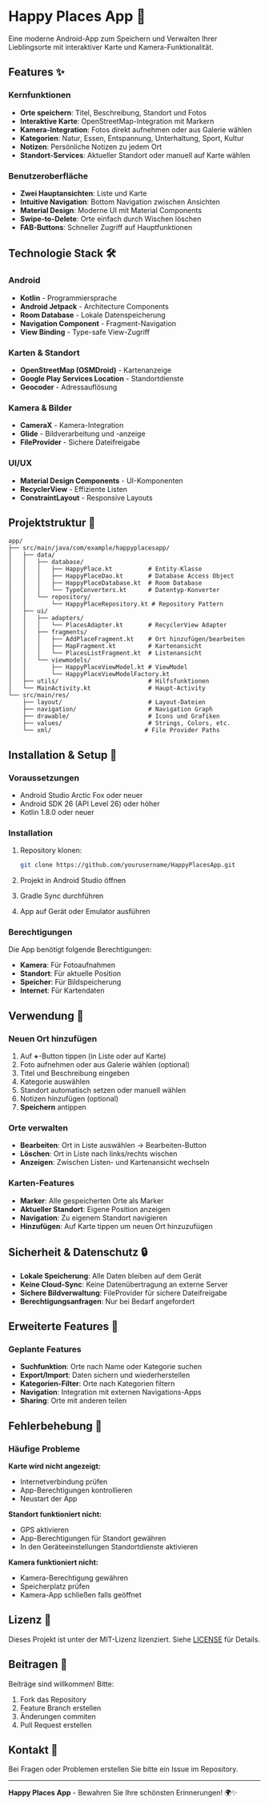 # Happy Places App 🌟

Eine moderne Android-App zum Speichern und Verwalten Ihrer Lieblingsorte mit interaktiver Karte und Kamera-Funktionalität.

## Features ✨

### Kernfunktionen
- **Orte speichern**: Titel, Beschreibung, Standort und Fotos
- **Interaktive Karte**: OpenStreetMap-Integration mit Markern
- **Kamera-Integration**: Fotos direkt aufnehmen oder aus Galerie wählen
- **Kategorien**: Natur, Essen, Entspannung, Unterhaltung, Sport, Kultur
- **Notizen**: Persönliche Notizen zu jedem Ort
- **Standort-Services**: Aktueller Standort oder manuell auf Karte wählen

### Benutzeroberfläche
- **Zwei Hauptansichten**: Liste und Karte
- **Intuitive Navigation**: Bottom Navigation zwischen Ansichten
- **Material Design**: Moderne UI mit Material Components
- **Swipe-to-Delete**: Orte einfach durch Wischen löschen
- **FAB-Buttons**: Schneller Zugriff auf Hauptfunktionen

## Technologie Stack 🛠️

### Android
- **Kotlin** - Programmiersprache
- **Android Jetpack** - Architecture Components
- **Room Database** - Lokale Datenspeicherung
- **Navigation Component** - Fragment-Navigation
- **View Binding** - Type-safe View-Zugriff

### Karten & Standort
- **OpenStreetMap (OSMDroid)** - Kartenanzeige
- **Google Play Services Location** - Standortdienste
- **Geocoder** - Adressauflösung

### Kamera & Bilder
- **CameraX** - Kamera-Integration
- **Glide** - Bildverarbeitung und -anzeige
- **FileProvider** - Sichere Dateifreigabe

### UI/UX
- **Material Design Components** - UI-Komponenten
- **RecyclerView** - Effiziente Listen
- **ConstraintLayout** - Responsive Layouts

## Projektstruktur 📁

```
app/
├── src/main/java/com/example/happyplacesapp/
│   ├── data/
│   │   ├── database/
│   │   │   ├── HappyPlace.kt          # Entity-Klasse
│   │   │   ├── HappyPlaceDao.kt       # Database Access Object
│   │   │   ├── HappyPlaceDatabase.kt  # Room Database
│   │   │   └── TypeConverters.kt      # Datentyp-Konverter
│   │   └── repository/
│   │       └── HappyPlaceRepository.kt # Repository Pattern
│   ├── ui/
│   │   ├── adapters/
│   │   │   └── PlacesAdapter.kt       # RecyclerView Adapter
│   │   ├── fragments/
│   │   │   ├── AddPlaceFragment.kt    # Ort hinzufügen/bearbeiten
│   │   │   ├── MapFragment.kt         # Kartenansicht
│   │   │   └── PlacesListFragment.kt  # Listenansicht
│   │   └── viewmodels/
│   │       ├── HappyPlaceViewModel.kt # ViewModel
│   │       └── HappyPlaceViewModelFactory.kt
│   ├── utils/                         # Hilfsfunktionen
│   └── MainActivity.kt                # Haupt-Activity
└── src/main/res/
    ├── layout/                        # Layout-Dateien
    ├── navigation/                    # Navigation Graph
    ├── drawable/                      # Icons und Grafiken
    ├── values/                        # Strings, Colors, etc.
    └── xml/                          # File Provider Paths
```

## Installation & Setup 🚀

### Voraussetzungen
- Android Studio Arctic Fox oder neuer
- Android SDK 26 (API Level 26) oder höher
- Kotlin 1.8.0 oder neuer

### Installation
1. Repository klonen:
   ```bash
   git clone https://github.com/yourusername/HappyPlacesApp.git
   ```

2. Projekt in Android Studio öffnen

3. Gradle Sync durchführen

4. App auf Gerät oder Emulator ausführen

### Berechtigungen
Die App benötigt folgende Berechtigungen:
- **Kamera**: Für Fotoaufnahmen
- **Standort**: Für aktuelle Position
- **Speicher**: Für Bildspeicherung
- **Internet**: Für Kartendaten

## Verwendung 📱

### Neuen Ort hinzufügen
1. Auf **+**-Button tippen (in Liste oder auf Karte)
2. Foto aufnehmen oder aus Galerie wählen (optional)
3. Titel und Beschreibung eingeben
4. Kategorie auswählen
5. Standort automatisch setzen oder manuell wählen
6. Notizen hinzufügen (optional)
7. **Speichern** antippen

### Orte verwalten
- **Bearbeiten**: Ort in Liste auswählen → Bearbeiten-Button
- **Löschen**: Ort in Liste nach links/rechts wischen
- **Anzeigen**: Zwischen Listen- und Kartenansicht wechseln

### Karten-Features
- **Marker**: Alle gespeicherten Orte als Marker
- **Aktueller Standort**: Eigene Position anzeigen
- **Navigation**: Zu eigenem Standort navigieren
- **Hinzufügen**: Auf Karte tippen um neuen Ort hinzuzufügen

## Sicherheit & Datenschutz 🔒

- **Lokale Speicherung**: Alle Daten bleiben auf dem Gerät
- **Keine Cloud-Sync**: Keine Datenübertragung an externe Server
- **Sichere Bildverwaltung**: FileProvider für sichere Dateifreigabe
- **Berechtigungsanfragen**: Nur bei Bedarf angefordert

## Erweiterte Features 🎯

### Geplante Features
- **Suchfunktion**: Orte nach Name oder Kategorie suchen
- **Export/Import**: Daten sichern und wiederherstellen
- **Kategorien-Filter**: Orte nach Kategorien filtern
- **Navigation**: Integration mit externen Navigations-Apps
- **Sharing**: Orte mit anderen teilen

## Fehlerbehebung 🔧

### Häufige Probleme

**Karte wird nicht angezeigt:**
- Internetverbindung prüfen
- App-Berechtigungen kontrollieren
- Neustart der App

**Standort funktioniert nicht:**
- GPS aktivieren
- App-Berechtigungen für Standort gewähren
- In den Geräteeinstellungen Standortdienste aktivieren

**Kamera funktioniert nicht:**
- Kamera-Berechtigung gewähren
- Speicherplatz prüfen
- Kamera-App schließen falls geöffnet

## Lizenz 📄

Dieses Projekt ist unter der MIT-Lizenz lizenziert. Siehe [LICENSE](LICENSE) für Details.

## Beitragen 🤝

Beiträge sind willkommen! Bitte:
1. Fork das Repository
2. Feature Branch erstellen
3. Änderungen commiten
4. Pull Request erstellen

## Kontakt 📧

Bei Fragen oder Problemen erstellen Sie bitte ein Issue im Repository.

---

**Happy Places App** - Bewahren Sie Ihre schönsten Erinnerungen! 🌍✨
